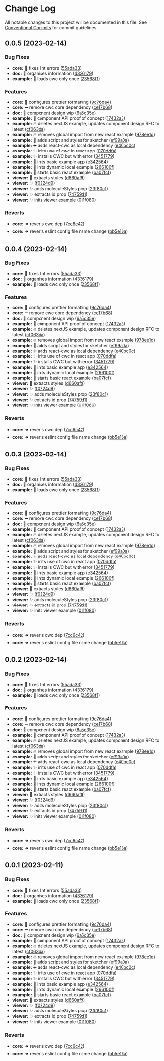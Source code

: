 # Change Log

All notable changes to this project will be documented in this file.
See [Conventional Commits](https://conventionalcommits.org) for commit guidelines.

## 0.0.5 (2023-02-14)

### Bug Fixes

- **core:** :rotating_light: fixes lint errors ([55ada33](https://github.com/melaniebrgr/react-chemdoodleweb/commit/55ada33322327d07c301cf16dac087478ce1116b))
- **doc:** :art: organises information ([4336179](https://github.com/melaniebrgr/react-chemdoodleweb/commit/43361798f92af1ecad184c8239c6aa3fc1ab8ded))
- **example:** :bug: loads cwc only once ([23568f1](https://github.com/melaniebrgr/react-chemdoodleweb/commit/23568f15211126327c3f09768f10b2ea433c7d6a))

### Features

- **core:** :hammer: configures prettier formatting ([9c76da4](https://github.com/melaniebrgr/react-chemdoodleweb/commit/9c76da48dd0ec79d499529c0e6d1de08ae31e45d))
- **core:** :heavy_minus_sign: remove cwc core dependency ([ce17b68](https://github.com/melaniebrgr/react-chemdoodleweb/commit/ce17b681357e73a6e4e9d63c55c5b66e2081968b))
- **doc:** :construction: component design wip ([6a5c35e](https://github.com/melaniebrgr/react-chemdoodleweb/commit/6a5c35e3afa98c34d78b03d5ea22d7caf2078024))
- **example:** :construction: component API proof of concept ([17432a3](https://github.com/melaniebrgr/react-chemdoodleweb/commit/17432a3e39c7452b5a999ecdb957e0b57a65e6ca))
- **example:** :fire: deletes nextJS example, updates component design RFC to latest ([cf063da](https://github.com/melaniebrgr/react-chemdoodleweb/commit/cf063da280edea709a14911cfef462f8261776d3))
- **example:** :fire: removes global import from new react example ([978ee1d](https://github.com/melaniebrgr/react-chemdoodleweb/commit/978ee1d9ffaa37db736ba6b4391e87ec9dac54d1))
- **example:** :hammer: adds script and styles for sketcher ([ef99a0a](https://github.com/melaniebrgr/react-chemdoodleweb/commit/ef99a0acc3d36b09df56ae09d6b21044dc41c333))
- **example:** :heavy_plus_sign: adds react-cwc as local dependency ([e40bc0c](https://github.com/melaniebrgr/react-chemdoodleweb/commit/e40bc0c2aa8bc31f992dd95e5c86cc417b21bb05))
- **example:** :sparkles: inits use of cwc in react app ([070ddfa](https://github.com/melaniebrgr/react-chemdoodleweb/commit/070ddfa983943770c8cb862107f7860faf9c29a4))
- **example:** :sparkles: installs CWC but with error ([3451779](https://github.com/melaniebrgr/react-chemdoodleweb/commit/3451779912da6d3ed676586fe926fba1a57cb3bb))
- **example:** :tada: inits basic example app ([e342564](https://github.com/melaniebrgr/react-chemdoodleweb/commit/e3425641fa5f55d9f31d59713ef5992aabb2bf82))
- **example:** :tada: inits dynamic local example ([266100f](https://github.com/melaniebrgr/react-chemdoodleweb/commit/266100f7ba029d5f2e5f393e74ffe6b0842e9476))
- **example:** :tada: starts basic react example ([ba07fcf](https://github.com/melaniebrgr/react-chemdoodleweb/commit/ba07fcf15885bf51ceae9788c0f5ad5be15cbc9f))
- **viewer:** :lipstick: extracts styles ([d660af9](https://github.com/melaniebrgr/react-chemdoodleweb/commit/d660af924399c5d5c5cece8b4bea35dc271b133c))
- **viewer:** :sparkles: ([f0224d9](https://github.com/melaniebrgr/react-chemdoodleweb/commit/f0224d90253c6a8c6bb3f145b53925586ddc12ac))
- **viewer:** :sparkles: adds moleculeStyles prop ([23f80c1](https://github.com/melaniebrgr/react-chemdoodleweb/commit/23f80c1334295796f4917fe951a5b3a243ad5f95))
- **viewer:** :sparkles: extracts id prop ([74759d1](https://github.com/melaniebrgr/react-chemdoodleweb/commit/74759d1a5d74223d5f2fb548b393eaa52a904b6e))
- **viewer:** :sparkles: inits viewer example ([011f080](https://github.com/melaniebrgr/react-chemdoodleweb/commit/011f0806f436f0b6b053ca8b81599665c4999ae9))

### Reverts

- **core:** :rewind: reverts cwc dep ([7cc6c42](https://github.com/melaniebrgr/react-chemdoodleweb/commit/7cc6c420c9db97f8513a0cdfa09098af6e6247d3))
- **core:** :rewind: reverts eslint config file name change ([bb5e16a](https://github.com/melaniebrgr/react-chemdoodleweb/commit/bb5e16afb2a70337c5bed6629b1c609e179f96e0))

## 0.0.4 (2023-02-14)

### Bug Fixes

- **core:** :rotating_light: fixes lint errors ([55ada33](https://github.com/melaniebrgr/react-chemdoodleweb/commit/55ada33322327d07c301cf16dac087478ce1116b))
- **doc:** :art: organises information ([4336179](https://github.com/melaniebrgr/react-chemdoodleweb/commit/43361798f92af1ecad184c8239c6aa3fc1ab8ded))
- **example:** :bug: loads cwc only once ([23568f1](https://github.com/melaniebrgr/react-chemdoodleweb/commit/23568f15211126327c3f09768f10b2ea433c7d6a))

### Features

- **core:** :hammer: configures prettier formatting ([9c76da4](https://github.com/melaniebrgr/react-chemdoodleweb/commit/9c76da48dd0ec79d499529c0e6d1de08ae31e45d))
- **core:** :heavy_minus_sign: remove cwc core dependency ([ce17b68](https://github.com/melaniebrgr/react-chemdoodleweb/commit/ce17b681357e73a6e4e9d63c55c5b66e2081968b))
- **doc:** :construction: component design wip ([6a5c35e](https://github.com/melaniebrgr/react-chemdoodleweb/commit/6a5c35e3afa98c34d78b03d5ea22d7caf2078024))
- **example:** :construction: component API proof of concept ([17432a3](https://github.com/melaniebrgr/react-chemdoodleweb/commit/17432a3e39c7452b5a999ecdb957e0b57a65e6ca))
- **example:** :fire: deletes nextJS example, updates component design RFC to latest ([cf063da](https://github.com/melaniebrgr/react-chemdoodleweb/commit/cf063da280edea709a14911cfef462f8261776d3))
- **example:** :fire: removes global import from new react example ([978ee1d](https://github.com/melaniebrgr/react-chemdoodleweb/commit/978ee1d9ffaa37db736ba6b4391e87ec9dac54d1))
- **example:** :hammer: adds script and styles for sketcher ([ef99a0a](https://github.com/melaniebrgr/react-chemdoodleweb/commit/ef99a0acc3d36b09df56ae09d6b21044dc41c333))
- **example:** :heavy_plus_sign: adds react-cwc as local dependency ([e40bc0c](https://github.com/melaniebrgr/react-chemdoodleweb/commit/e40bc0c2aa8bc31f992dd95e5c86cc417b21bb05))
- **example:** :sparkles: inits use of cwc in react app ([070ddfa](https://github.com/melaniebrgr/react-chemdoodleweb/commit/070ddfa983943770c8cb862107f7860faf9c29a4))
- **example:** :sparkles: installs CWC but with error ([3451779](https://github.com/melaniebrgr/react-chemdoodleweb/commit/3451779912da6d3ed676586fe926fba1a57cb3bb))
- **example:** :tada: inits basic example app ([e342564](https://github.com/melaniebrgr/react-chemdoodleweb/commit/e3425641fa5f55d9f31d59713ef5992aabb2bf82))
- **example:** :tada: inits dynamic local example ([266100f](https://github.com/melaniebrgr/react-chemdoodleweb/commit/266100f7ba029d5f2e5f393e74ffe6b0842e9476))
- **example:** :tada: starts basic react example ([ba07fcf](https://github.com/melaniebrgr/react-chemdoodleweb/commit/ba07fcf15885bf51ceae9788c0f5ad5be15cbc9f))
- **viewer:** :lipstick: extracts styles ([d660af9](https://github.com/melaniebrgr/react-chemdoodleweb/commit/d660af924399c5d5c5cece8b4bea35dc271b133c))
- **viewer:** :sparkles: ([f0224d9](https://github.com/melaniebrgr/react-chemdoodleweb/commit/f0224d90253c6a8c6bb3f145b53925586ddc12ac))
- **viewer:** :sparkles: adds moleculeStyles prop ([23f80c1](https://github.com/melaniebrgr/react-chemdoodleweb/commit/23f80c1334295796f4917fe951a5b3a243ad5f95))
- **viewer:** :sparkles: extracts id prop ([74759d1](https://github.com/melaniebrgr/react-chemdoodleweb/commit/74759d1a5d74223d5f2fb548b393eaa52a904b6e))
- **viewer:** :sparkles: inits viewer example ([011f080](https://github.com/melaniebrgr/react-chemdoodleweb/commit/011f0806f436f0b6b053ca8b81599665c4999ae9))

### Reverts

- **core:** :rewind: reverts cwc dep ([7cc6c42](https://github.com/melaniebrgr/react-chemdoodleweb/commit/7cc6c420c9db97f8513a0cdfa09098af6e6247d3))
- **core:** :rewind: reverts eslint config file name change ([bb5e16a](https://github.com/melaniebrgr/react-chemdoodleweb/commit/bb5e16afb2a70337c5bed6629b1c609e179f96e0))

## 0.0.3 (2023-02-14)

### Bug Fixes

- **core:** :rotating_light: fixes lint errors ([55ada33](https://github.com/melaniebrgr/react-chemdoodleweb/commit/55ada33322327d07c301cf16dac087478ce1116b))
- **doc:** :art: organises information ([4336179](https://github.com/melaniebrgr/react-chemdoodleweb/commit/43361798f92af1ecad184c8239c6aa3fc1ab8ded))
- **example:** :bug: loads cwc only once ([23568f1](https://github.com/melaniebrgr/react-chemdoodleweb/commit/23568f15211126327c3f09768f10b2ea433c7d6a))

### Features

- **core:** :hammer: configures prettier formatting ([9c76da4](https://github.com/melaniebrgr/react-chemdoodleweb/commit/9c76da48dd0ec79d499529c0e6d1de08ae31e45d))
- **core:** :heavy_minus_sign: remove cwc core dependency ([ce17b68](https://github.com/melaniebrgr/react-chemdoodleweb/commit/ce17b681357e73a6e4e9d63c55c5b66e2081968b))
- **doc:** :construction: component design wip ([6a5c35e](https://github.com/melaniebrgr/react-chemdoodleweb/commit/6a5c35e3afa98c34d78b03d5ea22d7caf2078024))
- **example:** :construction: component API proof of concept ([17432a3](https://github.com/melaniebrgr/react-chemdoodleweb/commit/17432a3e39c7452b5a999ecdb957e0b57a65e6ca))
- **example:** :fire: deletes nextJS example, updates component design RFC to latest ([cf063da](https://github.com/melaniebrgr/react-chemdoodleweb/commit/cf063da280edea709a14911cfef462f8261776d3))
- **example:** :fire: removes global import from new react example ([978ee1d](https://github.com/melaniebrgr/react-chemdoodleweb/commit/978ee1d9ffaa37db736ba6b4391e87ec9dac54d1))
- **example:** :hammer: adds script and styles for sketcher ([ef99a0a](https://github.com/melaniebrgr/react-chemdoodleweb/commit/ef99a0acc3d36b09df56ae09d6b21044dc41c333))
- **example:** :heavy_plus_sign: adds react-cwc as local dependency ([e40bc0c](https://github.com/melaniebrgr/react-chemdoodleweb/commit/e40bc0c2aa8bc31f992dd95e5c86cc417b21bb05))
- **example:** :sparkles: inits use of cwc in react app ([070ddfa](https://github.com/melaniebrgr/react-chemdoodleweb/commit/070ddfa983943770c8cb862107f7860faf9c29a4))
- **example:** :sparkles: installs CWC but with error ([3451779](https://github.com/melaniebrgr/react-chemdoodleweb/commit/3451779912da6d3ed676586fe926fba1a57cb3bb))
- **example:** :tada: inits basic example app ([e342564](https://github.com/melaniebrgr/react-chemdoodleweb/commit/e3425641fa5f55d9f31d59713ef5992aabb2bf82))
- **example:** :tada: inits dynamic local example ([266100f](https://github.com/melaniebrgr/react-chemdoodleweb/commit/266100f7ba029d5f2e5f393e74ffe6b0842e9476))
- **example:** :tada: starts basic react example ([ba07fcf](https://github.com/melaniebrgr/react-chemdoodleweb/commit/ba07fcf15885bf51ceae9788c0f5ad5be15cbc9f))
- **viewer:** :lipstick: extracts styles ([d660af9](https://github.com/melaniebrgr/react-chemdoodleweb/commit/d660af924399c5d5c5cece8b4bea35dc271b133c))
- **viewer:** :sparkles: ([f0224d9](https://github.com/melaniebrgr/react-chemdoodleweb/commit/f0224d90253c6a8c6bb3f145b53925586ddc12ac))
- **viewer:** :sparkles: adds moleculeStyles prop ([23f80c1](https://github.com/melaniebrgr/react-chemdoodleweb/commit/23f80c1334295796f4917fe951a5b3a243ad5f95))
- **viewer:** :sparkles: extracts id prop ([74759d1](https://github.com/melaniebrgr/react-chemdoodleweb/commit/74759d1a5d74223d5f2fb548b393eaa52a904b6e))
- **viewer:** :sparkles: inits viewer example ([011f080](https://github.com/melaniebrgr/react-chemdoodleweb/commit/011f0806f436f0b6b053ca8b81599665c4999ae9))

### Reverts

- **core:** :rewind: reverts cwc dep ([7cc6c42](https://github.com/melaniebrgr/react-chemdoodleweb/commit/7cc6c420c9db97f8513a0cdfa09098af6e6247d3))
- **core:** :rewind: reverts eslint config file name change ([bb5e16a](https://github.com/melaniebrgr/react-chemdoodleweb/commit/bb5e16afb2a70337c5bed6629b1c609e179f96e0))

## 0.0.2 (2023-02-14)

### Bug Fixes

- **core:** :rotating_light: fixes lint errors ([55ada33](https://github.com/melaniebrgr/react-chemdoodleweb/commit/55ada33322327d07c301cf16dac087478ce1116b))
- **doc:** :art: organises information ([4336179](https://github.com/melaniebrgr/react-chemdoodleweb/commit/43361798f92af1ecad184c8239c6aa3fc1ab8ded))
- **example:** :bug: loads cwc only once ([23568f1](https://github.com/melaniebrgr/react-chemdoodleweb/commit/23568f15211126327c3f09768f10b2ea433c7d6a))

### Features

- **core:** :hammer: configures prettier formatting ([9c76da4](https://github.com/melaniebrgr/react-chemdoodleweb/commit/9c76da48dd0ec79d499529c0e6d1de08ae31e45d))
- **core:** :heavy_minus_sign: remove cwc core dependency ([ce17b68](https://github.com/melaniebrgr/react-chemdoodleweb/commit/ce17b681357e73a6e4e9d63c55c5b66e2081968b))
- **doc:** :construction: component design wip ([6a5c35e](https://github.com/melaniebrgr/react-chemdoodleweb/commit/6a5c35e3afa98c34d78b03d5ea22d7caf2078024))
- **example:** :construction: component API proof of concept ([17432a3](https://github.com/melaniebrgr/react-chemdoodleweb/commit/17432a3e39c7452b5a999ecdb957e0b57a65e6ca))
- **example:** :fire: deletes nextJS example, updates component design RFC to latest ([cf063da](https://github.com/melaniebrgr/react-chemdoodleweb/commit/cf063da280edea709a14911cfef462f8261776d3))
- **example:** :fire: removes global import from new react example ([978ee1d](https://github.com/melaniebrgr/react-chemdoodleweb/commit/978ee1d9ffaa37db736ba6b4391e87ec9dac54d1))
- **example:** :hammer: adds script and styles for sketcher ([ef99a0a](https://github.com/melaniebrgr/react-chemdoodleweb/commit/ef99a0acc3d36b09df56ae09d6b21044dc41c333))
- **example:** :heavy_plus_sign: adds react-cwc as local dependency ([e40bc0c](https://github.com/melaniebrgr/react-chemdoodleweb/commit/e40bc0c2aa8bc31f992dd95e5c86cc417b21bb05))
- **example:** :sparkles: inits use of cwc in react app ([070ddfa](https://github.com/melaniebrgr/react-chemdoodleweb/commit/070ddfa983943770c8cb862107f7860faf9c29a4))
- **example:** :sparkles: installs CWC but with error ([3451779](https://github.com/melaniebrgr/react-chemdoodleweb/commit/3451779912da6d3ed676586fe926fba1a57cb3bb))
- **example:** :tada: inits basic example app ([e342564](https://github.com/melaniebrgr/react-chemdoodleweb/commit/e3425641fa5f55d9f31d59713ef5992aabb2bf82))
- **example:** :tada: inits dynamic local example ([266100f](https://github.com/melaniebrgr/react-chemdoodleweb/commit/266100f7ba029d5f2e5f393e74ffe6b0842e9476))
- **example:** :tada: starts basic react example ([ba07fcf](https://github.com/melaniebrgr/react-chemdoodleweb/commit/ba07fcf15885bf51ceae9788c0f5ad5be15cbc9f))
- **viewer:** :lipstick: extracts styles ([d660af9](https://github.com/melaniebrgr/react-chemdoodleweb/commit/d660af924399c5d5c5cece8b4bea35dc271b133c))
- **viewer:** :sparkles: ([f0224d9](https://github.com/melaniebrgr/react-chemdoodleweb/commit/f0224d90253c6a8c6bb3f145b53925586ddc12ac))
- **viewer:** :sparkles: adds moleculeStyles prop ([23f80c1](https://github.com/melaniebrgr/react-chemdoodleweb/commit/23f80c1334295796f4917fe951a5b3a243ad5f95))
- **viewer:** :sparkles: extracts id prop ([74759d1](https://github.com/melaniebrgr/react-chemdoodleweb/commit/74759d1a5d74223d5f2fb548b393eaa52a904b6e))
- **viewer:** :sparkles: inits viewer example ([011f080](https://github.com/melaniebrgr/react-chemdoodleweb/commit/011f0806f436f0b6b053ca8b81599665c4999ae9))

### Reverts

- **core:** :rewind: reverts cwc dep ([7cc6c42](https://github.com/melaniebrgr/react-chemdoodleweb/commit/7cc6c420c9db97f8513a0cdfa09098af6e6247d3))
- **core:** :rewind: reverts eslint config file name change ([bb5e16a](https://github.com/melaniebrgr/react-chemdoodleweb/commit/bb5e16afb2a70337c5bed6629b1c609e179f96e0))

## 0.0.1 (2023-02-11)

### Bug Fixes

- **core:** :rotating_light: fixes lint errors ([55ada33](https://github.com/melaniebrgr/react-chemdoodleweb/commit/55ada33322327d07c301cf16dac087478ce1116b))
- **doc:** :art: organises information ([4336179](https://github.com/melaniebrgr/react-chemdoodleweb/commit/43361798f92af1ecad184c8239c6aa3fc1ab8ded))
- **example:** :bug: loads cwc only once ([23568f1](https://github.com/melaniebrgr/react-chemdoodleweb/commit/23568f15211126327c3f09768f10b2ea433c7d6a))

### Features

- **core:** :hammer: configures prettier formatting ([9c76da4](https://github.com/melaniebrgr/react-chemdoodleweb/commit/9c76da48dd0ec79d499529c0e6d1de08ae31e45d))
- **core:** :heavy_minus_sign: remove cwc core dependency ([ce17b68](https://github.com/melaniebrgr/react-chemdoodleweb/commit/ce17b681357e73a6e4e9d63c55c5b66e2081968b))
- **doc:** :construction: component design wip ([6a5c35e](https://github.com/melaniebrgr/react-chemdoodleweb/commit/6a5c35e3afa98c34d78b03d5ea22d7caf2078024))
- **example:** :construction: component API proof of concept ([17432a3](https://github.com/melaniebrgr/react-chemdoodleweb/commit/17432a3e39c7452b5a999ecdb957e0b57a65e6ca))
- **example:** :fire: deletes nextJS example, updates component design RFC to latest ([cf063da](https://github.com/melaniebrgr/react-chemdoodleweb/commit/cf063da280edea709a14911cfef462f8261776d3))
- **example:** :fire: removes global import from new react example ([978ee1d](https://github.com/melaniebrgr/react-chemdoodleweb/commit/978ee1d9ffaa37db736ba6b4391e87ec9dac54d1))
- **example:** :hammer: adds script and styles for sketcher ([ef99a0a](https://github.com/melaniebrgr/react-chemdoodleweb/commit/ef99a0acc3d36b09df56ae09d6b21044dc41c333))
- **example:** :heavy_plus_sign: adds react-cwc as local dependency ([e40bc0c](https://github.com/melaniebrgr/react-chemdoodleweb/commit/e40bc0c2aa8bc31f992dd95e5c86cc417b21bb05))
- **example:** :sparkles: inits use of cwc in react app ([070ddfa](https://github.com/melaniebrgr/react-chemdoodleweb/commit/070ddfa983943770c8cb862107f7860faf9c29a4))
- **example:** :sparkles: installs CWC but with error ([3451779](https://github.com/melaniebrgr/react-chemdoodleweb/commit/3451779912da6d3ed676586fe926fba1a57cb3bb))
- **example:** :tada: inits basic example app ([e342564](https://github.com/melaniebrgr/react-chemdoodleweb/commit/e3425641fa5f55d9f31d59713ef5992aabb2bf82))
- **example:** :tada: inits dynamic local example ([266100f](https://github.com/melaniebrgr/react-chemdoodleweb/commit/266100f7ba029d5f2e5f393e74ffe6b0842e9476))
- **example:** :tada: starts basic react example ([ba07fcf](https://github.com/melaniebrgr/react-chemdoodleweb/commit/ba07fcf15885bf51ceae9788c0f5ad5be15cbc9f))
- **viewer:** :lipstick: extracts styles ([d660af9](https://github.com/melaniebrgr/react-chemdoodleweb/commit/d660af924399c5d5c5cece8b4bea35dc271b133c))
- **viewer:** :sparkles: ([f0224d9](https://github.com/melaniebrgr/react-chemdoodleweb/commit/f0224d90253c6a8c6bb3f145b53925586ddc12ac))
- **viewer:** :sparkles: adds moleculeStyles prop ([23f80c1](https://github.com/melaniebrgr/react-chemdoodleweb/commit/23f80c1334295796f4917fe951a5b3a243ad5f95))
- **viewer:** :sparkles: extracts id prop ([74759d1](https://github.com/melaniebrgr/react-chemdoodleweb/commit/74759d1a5d74223d5f2fb548b393eaa52a904b6e))
- **viewer:** :sparkles: inits viewer example ([011f080](https://github.com/melaniebrgr/react-chemdoodleweb/commit/011f0806f436f0b6b053ca8b81599665c4999ae9))

### Reverts

- **core:** :rewind: reverts cwc dep ([7cc6c42](https://github.com/melaniebrgr/react-chemdoodleweb/commit/7cc6c420c9db97f8513a0cdfa09098af6e6247d3))
- **core:** :rewind: reverts eslint config file name change ([bb5e16a](https://github.com/melaniebrgr/react-chemdoodleweb/commit/bb5e16afb2a70337c5bed6629b1c609e179f96e0))
